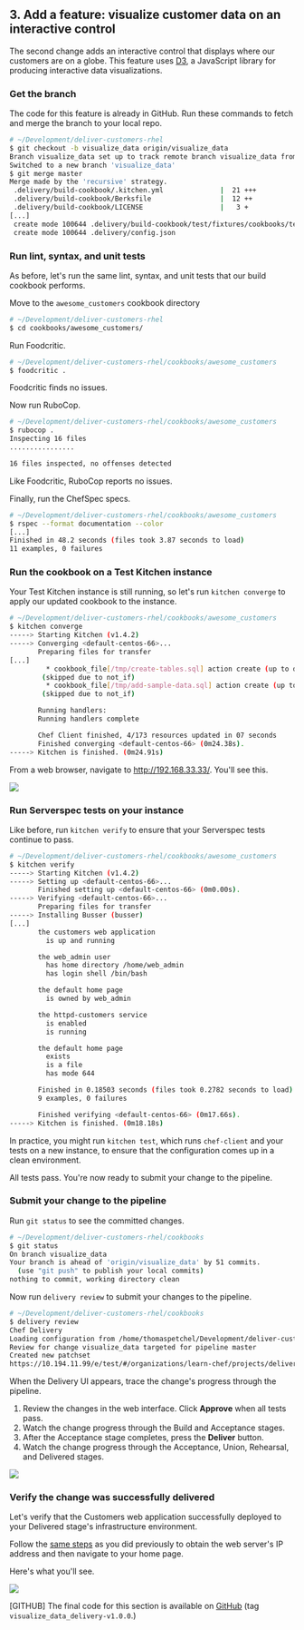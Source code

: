 ## 3. Add a feature: visualize customer data on an interactive control

The second change adds an interactive control that displays where our customers are on a globe. This feature uses [D3](http://d3js.org), a JavaScript library for producing interactive data visualizations.

### Get the branch

The code for this feature is already in GitHub. Run these commands to fetch and merge the branch to your local repo.

```bash
# ~/Development/deliver-customers-rhel
$ git checkout -b visualize_data origin/visualize_data
Branch visualize_data set up to track remote branch visualize_data from origin.
Switched to a new branch 'visualize_data'
$ git merge master
Merge made by the 'recursive' strategy.
 .delivery/build-cookbook/.kitchen.yml              |  21 +++
 .delivery/build-cookbook/Berksfile                 |  12 ++
 .delivery/build-cookbook/LICENSE                   |   3 +
[...]
 create mode 100644 .delivery/build-cookbook/test/fixtures/cookbooks/test/recipes/default.rb
 create mode 100644 .delivery/config.json
```

### Run lint, syntax, and unit tests

As before, let's run the same lint, syntax, and unit tests that our build cookbook performs.

Move to the `awesome_customers` cookbook directory

```bash
# ~/Development/deliver-customers-rhel
$ cd cookbooks/awesome_customers/
```

Run Foodcritic.

```bash
# ~/Development/deliver-customers-rhel/cookbooks/awesome_customers
$ foodcritic .

```

Foodcritic finds no issues.

Now run RuboCop.

```bash
# ~/Development/deliver-customers-rhel/cookbooks/awesome_customers
$ rubocop .
Inspecting 16 files
................

16 files inspected, no offenses detected
```

Like Foodcritic, RuboCop reports no issues.

Finally, run the ChefSpec specs.

```bash
# ~/Development/deliver-customers-rhel/cookbooks/awesome_customers
$ rspec --format documentation --color
[...]
Finished in 48.2 seconds (files took 3.87 seconds to load)
11 examples, 0 failures

```

### Run the cookbook on a Test Kitchen instance

Your Test Kitchen instance is still running, so let's run `kitchen converge` to apply our updated cookbook to the instance.

```bash
# ~/Development/deliver-customers-rhel/cookbooks/awesome_customers
$ kitchen converge
-----> Starting Kitchen (v1.4.2)
-----> Converging <default-centos-66>...
       Preparing files for transfer
[...]
         * cookbook_file[/tmp/create-tables.sql] action create (up to date)
        (skipped due to not_if)
         * cookbook_file[/tmp/add-sample-data.sql] action create (up to date)
        (skipped due to not_if)

       Running handlers:
       Running handlers complete

       Chef Client finished, 4/173 resources updated in 07 seconds
       Finished converging <default-centos-66> (0m24.38s).
-----> Kitchen is finished. (0m24.91s)
```

From a web browser, navigate to http://192.168.33.33/. You'll see this.

![](delivery/customers-visualize-data-test-kitchen.png)

### Run Serverspec tests on your instance

Like before, run `kitchen verify` to ensure that your Serverspec tests continue to pass.

```bash
# ~/Development/deliver-customers-rhel/cookbooks/awesome_customers
$ kitchen verify
-----> Starting Kitchen (v1.4.2)
-----> Setting up <default-centos-66>...
       Finished setting up <default-centos-66> (0m0.00s).
-----> Verifying <default-centos-66>...
       Preparing files for transfer
-----> Installing Busser (busser)
[...]
       the customers web application
         is up and running

       the web_admin user
         has home directory /home/web_admin
         has login shell /bin/bash

       the default home page
         is owned by web_admin

       the httpd-customers service
         is enabled
         is running

       the default home page
         exists
         is a file
         has mode 644

       Finished in 0.18503 seconds (files took 0.2782 seconds to load)
       9 examples, 0 failures

       Finished verifying <default-centos-66> (0m17.66s).
-----> Kitchen is finished. (0m18.18s)
```

In practice, you might run `kitchen test`, which runs `chef-client` and your tests on a new instance, to ensure that the configuration comes up in a clean environment.

All tests pass. You're now ready to submit your change to the pipeline.

### Submit your change to the pipeline

Run `git status` to see the committed changes.

```bash
# ~/Development/deliver-customers-rhel/cookbooks
$ git status
On branch visualize_data
Your branch is ahead of 'origin/visualize_data' by 51 commits.
  (use "git push" to publish your local commits)
nothing to commit, working directory clean
```

Now run `delivery review` to submit your changes to the pipeline.

```bash
# ~/Development/deliver-customers-rhel/cookbooks
$ delivery review
Chef Delivery
Loading configuration from /home/thomaspetchel/Development/deliver-customers-rhel
Review for change visualize_data targeted for pipeline master
Created new patchset
https://10.194.11.99/e/test/#/organizations/learn-chef/projects/deliver-customers-rhel/changes/9bf636e5-0dbd-47ff-84d4-cbf28f7762f1
```

When the Delivery UI appears, trace the change's progress through the pipeline.

1. Review the changes in the web interface. Click **Approve** when all tests pass.
1. Watch the change progress through the Build and Acceptance stages.
1. After the Acceptance stage completes, press the **Deliver** button.
1. Watch the change progress through the Acceptance, Union, Rehearsal, and Delivered stages.

![](delivery/customers-visualize-data-delivered-pipeline.png)

### Verify the change was successfully delivered

Let's verify that the Customers web application successfully deployed to your Delivered stage's infrastructure environment.

Follow the [same steps](/build-a-delivery-pipeline/rhel/write-the-build-cookbook#verifythechangewassuccessfullydelivered) as you did previously to obtain the web server's IP address and then navigate to your home page.

Here's what you'll see.

![](delivery/customers-visualize-data-delivered.png)

[GITHUB] The final code for this section is available on [GitHub](https://github.com/learn-chef/deliver-customers-rhel/tree/visualize_data_delivery-v1.0.0) (tag `visualize_data_delivery-v1.0.0`.)
